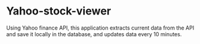 # Yahoo-stock-viewer

Using Yahoo finance API, this application extracts current data from the API and save it locally in the database, and updates data every 10 minutes.
